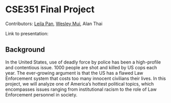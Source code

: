 # CSE351 Final Project

Contributors: [Leila Pan](https://github.com/leipan1), [Wesley Mui](https://github.com/wesleymui), Alan Thai

Link to presentation:

## Background

In the United States, use of deadly force by police has been a high-profile and contentious issue. 1000 people are shot and killed by US cops each year. The ever-growing argument is that the US has a flawed Law Enforcement system that costs too many innocent civilians their lives. In this project, we will analyze one of America’s hottest political topics, which encompasses issues ranging from institutional racism to the role of Law Enforcement personnel in society.
